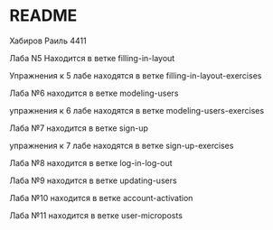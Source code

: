 # README

Хабиров Раиль 4411

Лаба N5 Находится в ветке filling-in-layout

Упражнения к 5 лабе находятся в ветке filling-in-layout-exercises

Лаба №6 находится в ветке modeling-users

упражнения к 6 лабе находятся в ветке modeling-users-exercises

Лаба №7 находится в ветке sign-up

упражнения к 7 лабе находятся в ветке sign-up-exercises

Лаба №8 находится в ветке log-in-log-out

Лаба №9 находится в ветке updating-users

Лаба №10 находится в ветке account-activation

Лаба №11 находится в ветке user-microposts